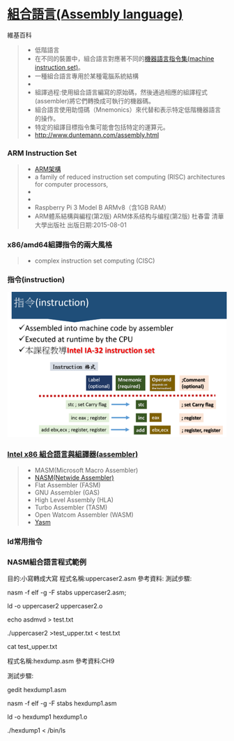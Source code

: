 # [組合語言(Assembly language)](https://en.wikipedia.org/wiki/Assembly_language)

維基百科
>* 低階語言
>* 在不同的裝置中，組合語言對應著不同的[機器語言指令集(machine instruction set)](https://en.wikipedia.org/wiki/Instruction_set_architecture)。
>* 一種組合語言專用於某種電腦系統結構
>* 
>* 組譯過程:使用組合語言編寫的原始碼，然後通過相應的組譯程式(assembler)將它們轉換成可執行的機器碼。
>* 組合語言使用助憶碼（Mnemonics）來代替和表示特定低階機器語言的操作。
>* 特定的組譯目標指令集可能會包括特定的運算元。
>* http://www.duntemann.com/assembly.html

### ARM Instruction Set
>* [ARM架構](https://zh.wikipedia.org/wiki/ARM%E6%9E%B6%E6%A7%8B)
>* a family of reduced instruction set computing (RISC) architectures for computer processors,
>* 
>* 
>* Raspberry Pi 3 Model B ARMv8（含1GB RAM）
>* ARM體系結構與編程(第2版) ARM体系结构与编程(第2版) 杜春雷 清華大學出版社 出版日期:2015-08-01

### x86/amd64組譯指令的兩大風格
>* complex instruction set computing (CISC)

### 指令(instruction)

![指令(instruction)](pic/instruction.png)

### [Intel x86 組合語言與組譯器(assembler)](https://en.wikipedia.org/wiki/Comparison_of_assemblers)

>* MASM(Microsoft Macro Assembler)
>* [NASM(Netwide Assembler)](https://en.wikipedia.org/wiki/Netwide_Assembler)
>* Flat Assembler (FASM) 
>* GNU Assembler (GAS) 
>* High Level Assembly (HLA) 
>* Turbo Assembler (TASM) 
>* Open Watcom Assembler (WASM) 
>* [Yasm](https://en.wikipedia.org/wiki/Yasm)

### Id常用指令

### NASM組合語言程式範例

目的:小寫轉成大寫
程式名稱:uppercaser2.asm
參考資料:
測試步驟:

nasm -f elf -g -F stabs uppercaser2.asm;    

ld -o uppercaser2 uppercaser2.o

echo asdmvd > test.txt

./uppercaser2 >test_upper.txt < test.txt

cat test_upper.txt 


程式名稱:hexdump.asm
參考資料:CH9

測試步驟:

gedit hexdump1.asm

nasm -f elf -g -F stabs hexdump1.asm

ld -o hexdump1 hexdump1.o

./hexdump1 < /bin/ls



 

